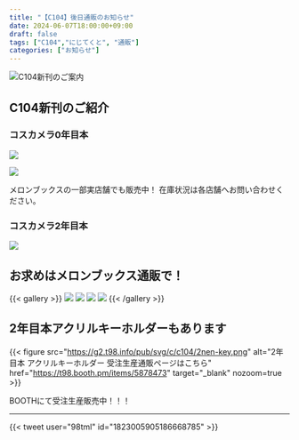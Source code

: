 ```yaml
---
title: "【C104】後日通販のお知らせ"
date: 2024-06-07T18:00:00+09:00
draft: false
tags: ["C104","にじてくと", "通販"]
categories: ["お知らせ"]
---
```


![C104新刊のご案内](https://g2.t98.info/pub/svg/c/c104/c104-newly-published.webp)

## C104新刊のご紹介

### コスカメラ0年目本

<a href="https://www.melonbooks.co.jp/detail/detail.php?product_id=2436477" title="コスカメラ0年目本(メロンブックス)" target="_blank"><img src="https://g2.t98.info/pub/svg/c/c104/0nen-detail.webp" class="nozoom"></a>

<a href="https://www.melonbooks.co.jp/detail/detail.php?product_id=2436477" title="コスカメラ0年目本(メロンブックス)" target="_blank"><img src="https://g2.t98.info/pub/svg/c/c104/0nen-real.webp" class="nozoom"></a>

メロンブックスの一部実店舗でも販売中！ 在庫状況は各店舗へお問い合わせください。

### コスカメラ2年目本

<a href="https://www.melonbooks.co.jp/detail/detail.php?product_id=2431630" title="コスカメラ2年目本(メロンブックス)" target="_blank"><img src="https://g2.t98.info/pub/svg/c/c104/2nen-detail.webp" class="nozoom"></a>

## お求めはメロンブックス通販で！

{{< gallery >}}
<a href="https://www.melonbooks.co.jp/detail/detail.php?product_id=2436477" title="コスカメラ0年目本購入はこちら(メロンブックス)" target="_blank" class="grid-w50"><img src="https://g2.t98.info/pub/svg/c/c104/0nen-melon.webp" class="nozoom"></a>
<a href="https://www.melonbooks.co.jp/detail/detail.php?product_id=2431630" title="コスカメラ2年目本購入はこちら(メロンブックス)" target="_blank" class="grid-w50"><img src="https://g2.t98.info/pub/svg/c/c104/2nen-melon.webp" class="nozoom"></a>
<a href="https://www.melonbooks.co.jp/detail/detail.php?product_id=2529618" title="にじてくとの同人誌まとめ買いはこちら(メロンブックス)" target="_blank" class="grid-w50"><img src="https://g2.t98.info/pub/svg/c/c104/melobu-matome.png" class="nozoom"></a>
<a href="https://www.melonbooks.co.jp/circle/index.php?circle_id=119704" title="にじてくとの同人誌単品購入はこちら(メロンブックス)" target="_blank" class="grid-w50"><img src="https://g2.t98.info/pub/svg/c/c104/melobu-circle.png" class="nozoom"></a>
{{< /gallery >}}


## 2年目本アクリルキーホルダーもあります

{{< figure
    src="https://g2.t98.info/pub/svg/c/c104/2nen-key.png"
    alt="2年目本 アクリルキーホルダー 受注生産通販ページはこちら"
    href="https://t98.booth.pm/items/5878473"
    target="_blank"
    nozoom=true
    >}}

BOOTHにて受注生産販売中！！！

---

{{< tweet user="98tml" id="1823005905186668785" >}}

<!--

いつもお世話になっております。ほむりんです。

前回に引き続き、
今夏開催されるコミックマーケット104にサークル参加することとなりましたのでお知らせいたします！

今回は、カメラ活動を始めてから2年目での経験等をまとめた本と、
カメラマンとはどんなことをしているのか？ などをまとめた本の2冊を新刊として頒布します。

その他、名刺の配布のほか、既刊とキャラクターグッズの頒布もいたします。
当日ご都合が合う方いらっしゃればぜひ当サークルのスペースへお立ち寄りください！！

## 概要

- コミックマーケット104 **2日目** <2024年8月12日 (月)>
- 配置： **西地区(西1ホール) “ね” ブロック 17-b**
- [コミックマーケット104 Webカタログはこちら](https://webcatalog.circle.ms/Perma/Circle/10448152/)

## お品書き

![お品書き](/posts/2024/060701/c104_menu_r1.webp)

こちらは暫定版です。確定版は8月上旬に公開予定です。

## 取置予約受付中

[＞＞ こちらからお申し込みください(Googleフォーム)](https://forms.gle/CcnaPbo6mCUrW3cA8)

![取置について](/posts/2024/060701/c104_reserve.webp)

前回の実績を踏まえ、今回は持ち込み部数を減らす予定です。そのため、状況により売り切れてしまう可能性がございます。
取り置きの旨お知らせいただけますと、当日15:00までのご都合の良いタイミングで売切を心配せずお受け取りいただけます。ぜひご利用ください。

**【早期予約特典】2024/8/4 23:59(JST) までに新刊2種両方を含んだご予約で合計金額から100円引いたします。**

### 当日引取の方法

フォーム入力後、受付番号が記載されたご予約確定メールが自動で送信されます。
当日引換の際、「**受付番号**」をブーススタッフへお伝えください。
メール不着等の事情により受付番号が分からない場合は、入力いただいたメールアドレスをお伝え下さい。

大変恐れ入りますが、スペースに列ができている場合は、最後尾にお並びください。

### 取置の注意事項

- Googleアカウントが必要です。メールアドレスのみ取得します。取得した情報は重複した回答の防止及び受付番号・リマインドの通知のみに使用します
- 先着順の受付となっております。頒布物は数に限りがありますので、お早めにお申し込みください。
- 取置期限は当日15:00までとなっております。以降は理由の如何を問わず予約は無効となりますのでご注意ください。期限までに引取が困難な場合は[通販](#書店委託頒布のご案内)をご利用ください。
- 内容の変更は 当日10:00 までにメールまたは[Xのダイレクトメッセージ](https://x.com/98tml)で連絡をお願いいたします。
- キャンセル連絡は10:00以降でも受け付けますので早い段階でお知らせください。

## キャッシュレス決済が使えます

当サークルでは現金のほか、便利なキャッシュレス決済もご利用いただけます。  
レシートも発行いたします[^1]。かわいいイラストつき！   
今回より au PAY・PayPay他各種QRコード決済もご利用いただけるようになりました！

[^1]: 領収書も発行可能ですが、インボイスには対応しておりません

- クレジット/デビット/プリベイドカード: Visa、Mastercard、JCB、American Express、Diners、Discover、銀聯   
※ Visa、Mastercard、JCB、American Expressはタッチ決済がご利用いただけます
- 交通系IC: Suica、PASMO、Kitaca、TOICA、manaca、ICOCA、SUGOCA、nimoca、はやかけん  
※ PiTaPaはご利用いただけません。   
※ 当日会計時に交通系ICへのチャージ(積増)はできません。駅の券売機やコンビニなどで事前チャージをお願いいたします。
- 電子マネー: QUICPay、iD、Apple Pay
- QRコード決済: PayPay, au PAY, CirclePAY(J-Coin Pay), 銀聯QR, Alipay+, WeChat Pay, COIN+, (対応予定: d払い, 楽天ペイ, Smart Code)   

## 書店委託頒布のご案内

メロンブックスさまにて委託頒布を行います。当日お越しいただくことが難しい場合は、書店頒布も併せてご利用ください。  

[＞＞【C104新作+過去作まとめ買い】にじてくと「コスカメラ」セット](https://www.melonbooks.co.jp/detail/detail.php?product_id=2411142)   
★ 新刊+既刊併せてのご予約もぜひご検討ください。

[＞＞ サークルページはこちら](https://www.melonbooks.co.jp/circle/index.php?circle_id=119704)   
単品もご用意がございます

直接頒価と書店価格は異なります。予めご了承ください。

-->